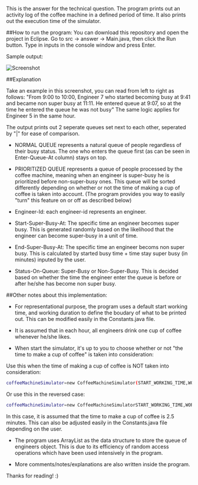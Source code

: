 This is the answer for the technical question. The program prints out an activity log of the coffee machine in a defined period of time. It also prints out the execution time of the simulator. 

##How to run the program:
You can download this repository and open the project in Eclipse. Go to src -> answer -> Main.java, then click the Run button. Type in inputs in the console window and press Enter. 

Sample output:

![Screenshot](https://raw.githubusercontent.com/vinhnghi223/ZI2014-Nghi/master/Screenshot.PNG "Screenshot")

##Explanation

Take an example in this screenshot, you can read from left to right as follows: "From 9:00 to 10:00, Engineer 7 who started becoming busy at 9:41 and became non super busy at 11:11. He entered queue at 9:07, so at the time he entered the queue he was not busy" The same logic applies for Engineer 5 in the same hour.

The output prints out 2 seperate queues set next to each other, seperated by "|" for ease of comparison.

* NORMAL QUEUE represents a natural queue of people regardless of their busy status. The one who enters the queue first (as can be seen in Enter-Queue-At column) stays on top.

* PRIORITIZED QUEUE represents a queue of people processed by the coffee machine, meaning when an engineer is super-busy he is prioritized before non-super-busy ones. This queue will be sorted differently depending on whether or not the time of making a cup of coffee is taken into account. (The program provides you way to easily "turn" this feature on or off as described below)

* Engineer-Id: each engineer-id represents an engineer.

* Start-Super-Busy-At: The specific time an engineer becomes super busy. This is generated randomly based on the likelihood that the engineer can become super-busy in a unit of time.

* End-Super-Busy-At: The specific time an engineer becoms non super busy. This is calculated by started busy time + time stay super busy (in minutes) inputed by the user.

* Status-On-Queue: Super-Busy or Non-Super-Busy. This is decided based on whether the time the engineer enter the queue is before or after he/she has become non super busy.

##Other notes about this implementation:
* For representational purpose, the program uses a default start working time, and working duration to define the boudary of what to be printed out. This can be modified easily in the Constants.java file.

* It is assumed that in each hour, all engineers drink one cup of coffee whenever he/she likes.

* When start the simulator, it's up to you to choose whether or not "the time to make a cup of coffee" is taken into consideration:

Use this when the time of making a cup of coffee is NOT taken into consideration:
```sh
coffeeMachineSimulator=new CoffeeMachineSimulator(START_WORKING_TIME,WORKING_DURATION);
```

Or use this in the reversed case:
```sh
coffeeMachineSimulator=new CoffeeMachineSimulatorSTART_WORKING_TIME,WORKING_DURATION,MAKE_ONE_COFFEE_TIME);
```
In this case, it is assumed that the time to make a cup of coffee is 2.5 minutes. This can also be adjusted easily in the Constants.java file depending on the user.

* The program uses ArrayList as the data structure to store the queue of engineers object. This is due to its efficiency of random access operations which have been used intensively in the program.

* More comments/notes/explanations are also written inside the program.

Thanks for reading! :)
